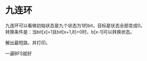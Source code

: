 # 九连环

九连环可以看做初始状态是九个状态为1的bit，目标是状态全部变成0。  
转换条件是：当bit[x]=1且bit[x+1,8]=0时，b[x-1]可以转换状态。

解出最短路，并打印。

一遍BFS就好